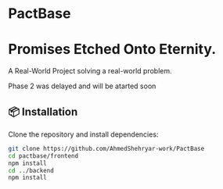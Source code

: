 # PactBase

# Promises Etched Onto Eternity.

A Real-World Project solving a real-world problem.

Phase 2 was delayed and will be atarted soon

## 📦 Installation

Clone the repository and install dependencies:

```bash
git clone https://github.com/AhmedShehryar-work/PactBase
cd pactbase/frontend
npm install
cd ../backend
npm install
```